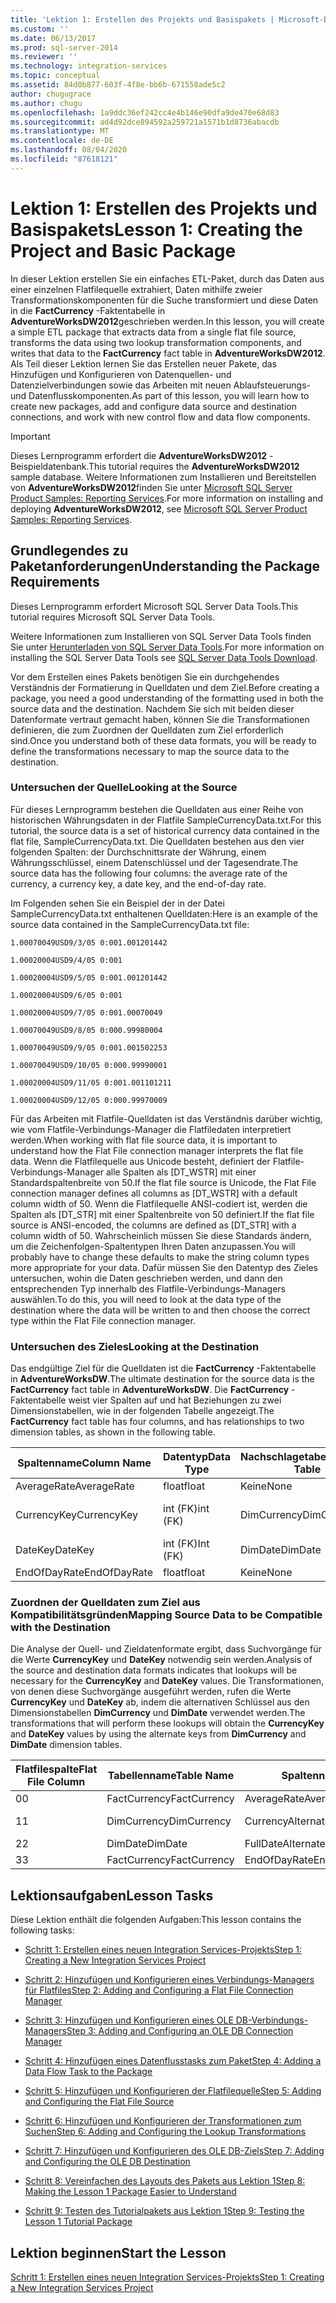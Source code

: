```yaml
---
title: 'Lektion 1: Erstellen des Projekts und Basispakets | Microsoft-Dokumentation'
ms.custom: ''
ms.date: 06/13/2017
ms.prod: sql-server-2014
ms.reviewer: ''
ms.technology: integration-services
ms.topic: conceptual
ms.assetid: 84d0b877-603f-4f8e-bb6b-671558ade5c2
author: chugugrace
ms.author: chugu
ms.openlocfilehash: 1a9ddc36ef242cc4e4b146e90dfa9de470e68d83
ms.sourcegitcommit: ad4d92dce894592a259721a1571b1d8736abacdb
ms.translationtype: MT
ms.contentlocale: de-DE
ms.lasthandoff: 08/04/2020
ms.locfileid: "87618121"
---
```

# <a name="lesson-1-creating-the-project-and-basic-package"></a><span data-ttu-id="05fe4-102">Lektion 1: Erstellen des Projekts und Basispakets</span><span class="sxs-lookup"><span data-stu-id="05fe4-102">Lesson 1: Creating the Project and Basic Package</span></span>
  <span data-ttu-id="05fe4-103">In dieser Lektion erstellen Sie ein einfaches ETL-Paket, durch das Daten aus einer einzelnen Flatfilequelle extrahiert, Daten mithilfe zweier Transformationskomponenten für die Suche transformiert und diese Daten in die **FactCurrency** -Faktentabelle in **AdventureWorksDW2012**geschrieben werden.</span><span class="sxs-lookup"><span data-stu-id="05fe4-103">In this lesson, you will create a simple ETL package that extracts data from a single flat file source, transforms the data using two lookup transformation components, and writes that data to the **FactCurrency** fact table in **AdventureWorksDW2012**.</span></span> <span data-ttu-id="05fe4-104">Als Teil dieser Lektion lernen Sie das Erstellen neuer Pakete, das Hinzufügen und Konfigurieren von Datenquellen- und Datenzielverbindungen sowie das Arbeiten mit neuen Ablaufsteuerungs- und Datenflusskomponenten.</span><span class="sxs-lookup"><span data-stu-id="05fe4-104">As part of this lesson, you will learn how to create new packages, add and configure data source and destination connections, and work with new control flow and data flow components.</span></span>  
  
> [!IMPORTANT]  
>  <span data-ttu-id="05fe4-105">Dieses Lernprogramm erfordert die **AdventureWorksDW2012** -Beispieldatenbank.</span><span class="sxs-lookup"><span data-stu-id="05fe4-105">This tutorial requires the **AdventureWorksDW2012** sample database.</span></span> <span data-ttu-id="05fe4-106">Weitere Informationen zum Installieren und Bereitstellen von **AdventureWorksDW2012**finden Sie unter [Microsoft SQL Server Product Samples: Reporting Services](https://archive.codeplex.com/?p=msftrsprodsamples).</span><span class="sxs-lookup"><span data-stu-id="05fe4-106">For more information on installing and deploying **AdventureWorksDW2012**, see [Microsoft SQL Server Product Samples: Reporting Services](https://archive.codeplex.com/?p=msftrsprodsamples).</span></span>  
  
## <a name="understanding-the-package-requirements"></a><span data-ttu-id="05fe4-107">Grundlegendes zu Paketanforderungen</span><span class="sxs-lookup"><span data-stu-id="05fe4-107">Understanding the Package Requirements</span></span>  
 <span data-ttu-id="05fe4-108">Dieses Lernprogramm erfordert Microsoft SQL Server Data Tools.</span><span class="sxs-lookup"><span data-stu-id="05fe4-108">This tutorial requires Microsoft SQL Server Data Tools.</span></span>  
  
 <span data-ttu-id="05fe4-109">Weitere Informationen zum Installieren von SQL Server Data Tools finden Sie unter [Herunterladen von SQL Server Data Tools](https://docs.microsoft.com/sql/ssdt/download-sql-server-data-tools-ssdt?view=sql-server-2017).</span><span class="sxs-lookup"><span data-stu-id="05fe4-109">For more information on installing the SQL Server Data Tools see [SQL Server Data Tools Download](https://docs.microsoft.com/sql/ssdt/download-sql-server-data-tools-ssdt?view=sql-server-2017).</span></span>  
  
 <span data-ttu-id="05fe4-110">Vor dem Erstellen eines Pakets benötigen Sie ein durchgehendes Verständnis der Formatierung in Quelldaten und dem Ziel.</span><span class="sxs-lookup"><span data-stu-id="05fe4-110">Before creating a package, you need a good understanding of the formatting used in both the source data and the destination.</span></span> <span data-ttu-id="05fe4-111">Nachdem Sie sich mit beiden dieser Datenformate vertraut gemacht haben, können Sie die Transformationen definieren, die zum Zuordnen der Quelldaten zum Ziel erforderlich sind.</span><span class="sxs-lookup"><span data-stu-id="05fe4-111">Once you understand both of these data formats, you will be ready to define the transformations necessary to map the source data to the destination.</span></span>  
  
### <a name="looking-at-the-source"></a><span data-ttu-id="05fe4-112">Untersuchen der Quelle</span><span class="sxs-lookup"><span data-stu-id="05fe4-112">Looking at the Source</span></span>  
 <span data-ttu-id="05fe4-113">Für dieses Lernprogramm bestehen die Quelldaten aus einer Reihe von historischen Währungsdaten in der Flatfile SampleCurrencyData.txt.</span><span class="sxs-lookup"><span data-stu-id="05fe4-113">For this tutorial, the source data is a set of historical currency data contained in the flat file, SampleCurrencyData.txt.</span></span> <span data-ttu-id="05fe4-114">Die Quelldaten bestehen aus den vier folgenden Spalten: der Durchschnittsrate der Währung, einem Währungsschlüssel, einem Datenschlüssel und der Tagesendrate.</span><span class="sxs-lookup"><span data-stu-id="05fe4-114">The source data has the following four columns: the average rate of the currency, a currency key, a date key, and the end-of-day rate.</span></span>  
  
 <span data-ttu-id="05fe4-115">Im Folgenden sehen Sie ein Beispiel der in der Datei SampleCurrencyData.txt enthaltenen Quelldaten:</span><span class="sxs-lookup"><span data-stu-id="05fe4-115">Here is an example of the source data contained in the SampleCurrencyData.txt file:</span></span>  
  
 `1.00070049USD9/3/05 0:001.001201442`  
  
 `1.00020004USD9/4/05 0:001`  
  
 `1.00020004USD9/5/05 0:001.001201442`  
  
 `1.00020004USD9/6/05 0:001`  
  
 `1.00020004USD9/7/05 0:001.00070049`  
  
 `1.00070049USD9/8/05 0:000.99980004`  
  
 `1.00070049USD9/9/05 0:001.001502253`  
  
 `1.00070049USD9/10/05 0:000.99990001`  
  
 `1.00020004USD9/11/05 0:001.001101211`  
  
 `1.00020004USD9/12/05 0:000.99970009`  
  
 <span data-ttu-id="05fe4-116">Für das Arbeiten mit Flatfile-Quelldaten ist das Verständnis darüber wichtig, wie vom Flatfile-Verbindungs-Manager die Flatfiledaten interpretiert werden.</span><span class="sxs-lookup"><span data-stu-id="05fe4-116">When working with flat file source data, it is important to understand how the Flat File connection manager interprets the flat file data.</span></span> <span data-ttu-id="05fe4-117">Wenn die Flatfilequelle aus Unicode besteht, definiert der Flatfile-Verbindungs-Manager alle Spalten als [DT_WSTR] mit einer Standardspaltenbreite von 50.</span><span class="sxs-lookup"><span data-stu-id="05fe4-117">If the flat file source is Unicode, the Flat File connection manager defines all columns as [DT_WSTR] with a default column width of 50.</span></span> <span data-ttu-id="05fe4-118">Wenn die Flatfilequelle ANSI-codiert ist, werden die Spalten als [DT_STR] mit einer Spaltenbreite von 50 definiert.</span><span class="sxs-lookup"><span data-stu-id="05fe4-118">If the flat file source is ANSI-encoded, the columns are defined as [DT_STR] with a column width of 50.</span></span> <span data-ttu-id="05fe4-119">Wahrscheinlich müssen Sie diese Standards ändern, um die Zeichenfolgen-Spaltentypen Ihren Daten anzupassen.</span><span class="sxs-lookup"><span data-stu-id="05fe4-119">You will probably have to change these defaults to make the string column types more appropriate for your data.</span></span> <span data-ttu-id="05fe4-120">Dafür müssen Sie den Datentyp des Zieles untersuchen, wohin die Daten geschrieben werden, und dann den entsprechenden Typ innerhalb des Flatfile-Verbindungs-Managers auswählen.</span><span class="sxs-lookup"><span data-stu-id="05fe4-120">To do this, you will need to look at the data type of the destination where the data will be written to and then choose the correct type within the Flat File connection manager.</span></span>  
  
### <a name="looking-at-the-destination"></a><span data-ttu-id="05fe4-121">Untersuchen des Zieles</span><span class="sxs-lookup"><span data-stu-id="05fe4-121">Looking at the Destination</span></span>  
 <span data-ttu-id="05fe4-122">Das endgültige Ziel für die Quelldaten ist die **FactCurrency** -Faktentabelle in **AdventureWorksDW**.</span><span class="sxs-lookup"><span data-stu-id="05fe4-122">The ultimate destination for the source data is the **FactCurrency** fact table in **AdventureWorksDW**.</span></span> <span data-ttu-id="05fe4-123">Die **FactCurrency** -Faktentabelle weist vier Spalten auf und hat Beziehungen zu zwei Dimensionstabellen, wie in der folgenden Tabelle angezeigt.</span><span class="sxs-lookup"><span data-stu-id="05fe4-123">The **FactCurrency** fact table has four columns, and has relationships to two dimension tables, as shown in the following table.</span></span>  
  
|<span data-ttu-id="05fe4-124">Spaltenname</span><span class="sxs-lookup"><span data-stu-id="05fe4-124">Column Name</span></span>|<span data-ttu-id="05fe4-125">Datentyp</span><span class="sxs-lookup"><span data-stu-id="05fe4-125">Data Type</span></span>|<span data-ttu-id="05fe4-126">Nachschlagetabelle</span><span class="sxs-lookup"><span data-stu-id="05fe4-126">Lookup Table</span></span>|<span data-ttu-id="05fe4-127">Suchspalte</span><span class="sxs-lookup"><span data-stu-id="05fe4-127">Lookup Column</span></span>|  
|-----------------|---------------|------------------|-------------------|  
|<span data-ttu-id="05fe4-128">AverageRate</span><span class="sxs-lookup"><span data-stu-id="05fe4-128">AverageRate</span></span>|<span data-ttu-id="05fe4-129">float</span><span class="sxs-lookup"><span data-stu-id="05fe4-129">float</span></span>|<span data-ttu-id="05fe4-130">Keine</span><span class="sxs-lookup"><span data-stu-id="05fe4-130">None</span></span>|<span data-ttu-id="05fe4-131">Keine</span><span class="sxs-lookup"><span data-stu-id="05fe4-131">None</span></span>|  
|<span data-ttu-id="05fe4-132">CurrencyKey</span><span class="sxs-lookup"><span data-stu-id="05fe4-132">CurrencyKey</span></span>|<span data-ttu-id="05fe4-133">int (FK)</span><span class="sxs-lookup"><span data-stu-id="05fe4-133">int (FK)</span></span>|<span data-ttu-id="05fe4-134">DimCurrency</span><span class="sxs-lookup"><span data-stu-id="05fe4-134">DimCurrency</span></span>|<span data-ttu-id="05fe4-135">CurrencyKey (PK)</span><span class="sxs-lookup"><span data-stu-id="05fe4-135">CurrencyKey (PK)</span></span>|  
|<span data-ttu-id="05fe4-136">DateKey</span><span class="sxs-lookup"><span data-stu-id="05fe4-136">DateKey</span></span>|<span data-ttu-id="05fe4-137">int (FK)</span><span class="sxs-lookup"><span data-stu-id="05fe4-137">Int (FK)</span></span>|<span data-ttu-id="05fe4-138">DimDate</span><span class="sxs-lookup"><span data-stu-id="05fe4-138">DimDate</span></span>|<span data-ttu-id="05fe4-139">DateKey (PK)</span><span class="sxs-lookup"><span data-stu-id="05fe4-139">DateKey (PK)</span></span>|  
|<span data-ttu-id="05fe4-140">EndOfDayRate</span><span class="sxs-lookup"><span data-stu-id="05fe4-140">EndOfDayRate</span></span>|<span data-ttu-id="05fe4-141">float</span><span class="sxs-lookup"><span data-stu-id="05fe4-141">float</span></span>|<span data-ttu-id="05fe4-142">Keine</span><span class="sxs-lookup"><span data-stu-id="05fe4-142">None</span></span>|<span data-ttu-id="05fe4-143">Keine</span><span class="sxs-lookup"><span data-stu-id="05fe4-143">None</span></span>|  
  
### <a name="mapping-source-data-to-be-compatible-with-the-destination"></a><span data-ttu-id="05fe4-144">Zuordnen der Quelldaten zum Ziel aus Kompatibilitätsgründen</span><span class="sxs-lookup"><span data-stu-id="05fe4-144">Mapping Source Data to be Compatible with the Destination</span></span>  
 <span data-ttu-id="05fe4-145">Die Analyse der Quell- und Zieldatenformate ergibt, dass Suchvorgänge für die Werte **CurrencyKey** und **DateKey** notwendig sein werden.</span><span class="sxs-lookup"><span data-stu-id="05fe4-145">Analysis of the source and destination data formats indicates that lookups will be necessary for the **CurrencyKey** and **DateKey** values.</span></span> <span data-ttu-id="05fe4-146">Die Transformationen, von denen diese Suchvorgänge ausgeführt werden, rufen die Werte **CurrencyKey** und **DateKey** ab, indem die alternativen Schlüssel aus den Dimensionstabellen **DimCurrency** und **DimDate** verwendet werden.</span><span class="sxs-lookup"><span data-stu-id="05fe4-146">The transformations that will perform these lookups will obtain the **CurrencyKey** and **DateKey** values by using the alternate keys from **DimCurrency** and **DimDate** dimension tables.</span></span>  
  
|<span data-ttu-id="05fe4-147">Flatfilespalte</span><span class="sxs-lookup"><span data-stu-id="05fe4-147">Flat File Column</span></span>|<span data-ttu-id="05fe4-148">Tabellenname</span><span class="sxs-lookup"><span data-stu-id="05fe4-148">Table Name</span></span>|<span data-ttu-id="05fe4-149">Spaltenname</span><span class="sxs-lookup"><span data-stu-id="05fe4-149">Column Name</span></span>|<span data-ttu-id="05fe4-150">Datentyp</span><span class="sxs-lookup"><span data-stu-id="05fe4-150">Data Type</span></span>|  
|----------------------|----------------|-----------------|---------------|  
|<span data-ttu-id="05fe4-151">0</span><span class="sxs-lookup"><span data-stu-id="05fe4-151">0</span></span>|<span data-ttu-id="05fe4-152">FactCurrency</span><span class="sxs-lookup"><span data-stu-id="05fe4-152">FactCurrency</span></span>|<span data-ttu-id="05fe4-153">AverageRate</span><span class="sxs-lookup"><span data-stu-id="05fe4-153">AverageRate</span></span>|<span data-ttu-id="05fe4-154">float</span><span class="sxs-lookup"><span data-stu-id="05fe4-154">float</span></span>|  
|<span data-ttu-id="05fe4-155">1</span><span class="sxs-lookup"><span data-stu-id="05fe4-155">1</span></span>|<span data-ttu-id="05fe4-156">DimCurrency</span><span class="sxs-lookup"><span data-stu-id="05fe4-156">DimCurrency</span></span>|<span data-ttu-id="05fe4-157">CurrencyAlternateKey</span><span class="sxs-lookup"><span data-stu-id="05fe4-157">CurrencyAlternateKey</span></span>|<span data-ttu-id="05fe4-158">nchar (3)</span><span class="sxs-lookup"><span data-stu-id="05fe4-158">nchar (3)</span></span>|  
|<span data-ttu-id="05fe4-159">2</span><span class="sxs-lookup"><span data-stu-id="05fe4-159">2</span></span>|<span data-ttu-id="05fe4-160">DimDate</span><span class="sxs-lookup"><span data-stu-id="05fe4-160">DimDate</span></span>|<span data-ttu-id="05fe4-161">FullDateAlternateKey</span><span class="sxs-lookup"><span data-stu-id="05fe4-161">FullDateAlternateKey</span></span>|<span data-ttu-id="05fe4-162">date</span><span class="sxs-lookup"><span data-stu-id="05fe4-162">date</span></span>|  
|<span data-ttu-id="05fe4-163">3</span><span class="sxs-lookup"><span data-stu-id="05fe4-163">3</span></span>|<span data-ttu-id="05fe4-164">FactCurrency</span><span class="sxs-lookup"><span data-stu-id="05fe4-164">FactCurrency</span></span>|<span data-ttu-id="05fe4-165">EndOfDayRate</span><span class="sxs-lookup"><span data-stu-id="05fe4-165">EndOfDayRate</span></span>|<span data-ttu-id="05fe4-166">float</span><span class="sxs-lookup"><span data-stu-id="05fe4-166">float</span></span>|  
  
## <a name="lesson-tasks"></a><span data-ttu-id="05fe4-167">Lektionsaufgaben</span><span class="sxs-lookup"><span data-stu-id="05fe4-167">Lesson Tasks</span></span>  
 <span data-ttu-id="05fe4-168">Diese Lektion enthält die folgenden Aufgaben:</span><span class="sxs-lookup"><span data-stu-id="05fe4-168">This lesson contains the following tasks:</span></span>  
  
-   [<span data-ttu-id="05fe4-169">Schritt 1: Erstellen eines neuen Integration Services-Projekts</span><span class="sxs-lookup"><span data-stu-id="05fe4-169">Step 1: Creating a New Integration Services Project</span></span>](lesson-1-1-creating-a-new-integration-services-project.md)  
  
-   [<span data-ttu-id="05fe4-170">Schritt 2: Hinzufügen und Konfigurieren eines Verbindungs-Managers für Flatfiles</span><span class="sxs-lookup"><span data-stu-id="05fe4-170">Step 2: Adding and Configuring a Flat File Connection Manager</span></span>](lesson-1-2-adding-and-configuring-a-flat-file-connection-manager.md)  
  
-   [<span data-ttu-id="05fe4-171">Schritt 3: Hinzufügen und Konfigurieren eines OLE DB-Verbindungs-Managers</span><span class="sxs-lookup"><span data-stu-id="05fe4-171">Step 3: Adding and Configuring an OLE DB Connection Manager</span></span>](lesson-1-3-adding-and-configuring-an-ole-db-connection-manager.md)  
  
-   [<span data-ttu-id="05fe4-172">Schritt 4: Hinzufügen eines Datenflusstasks zum Paket</span><span class="sxs-lookup"><span data-stu-id="05fe4-172">Step 4: Adding a Data Flow Task to the Package</span></span>](lesson-1-4-adding-a-data-flow-task-to-the-package.md)  
  
-   [<span data-ttu-id="05fe4-173">Schritt 5: Hinzufügen und Konfigurieren der Flatfilequelle</span><span class="sxs-lookup"><span data-stu-id="05fe4-173">Step 5: Adding and Configuring the Flat File Source</span></span>](lesson-1-5-adding-and-configuring-the-flat-file-source.md)  
  
-   [<span data-ttu-id="05fe4-174">Schritt 6: Hinzufügen und Konfigurieren der Transformationen zum Suchen</span><span class="sxs-lookup"><span data-stu-id="05fe4-174">Step 6: Adding and Configuring the Lookup Transformations</span></span>](lesson-1-6-adding-and-configuring-the-lookup-transformations.md)  
  
-   [<span data-ttu-id="05fe4-175">Schritt 7: Hinzufügen und Konfigurieren des OLE DB-Ziels</span><span class="sxs-lookup"><span data-stu-id="05fe4-175">Step 7: Adding and Configuring the OLE DB Destination</span></span>](lesson-1-7-adding-and-configuring-the-ole-db-destination.md)  
  
-   [<span data-ttu-id="05fe4-176">Schritt 8: Vereinfachen des Layouts des Pakets aus Lektion 1</span><span class="sxs-lookup"><span data-stu-id="05fe4-176">Step 8: Making the Lesson 1 Package Easier to Understand</span></span>](lesson-1-8-making-the-lesson-1-package-easier-to-understand.md)  
  
-   [<span data-ttu-id="05fe4-177">Schritt 9: Testen des Tutorialpakets aus Lektion 1</span><span class="sxs-lookup"><span data-stu-id="05fe4-177">Step 9: Testing the Lesson 1 Tutorial Package</span></span>](lesson-1-9-testing-the-lesson-1-tutorial-package.md)  
  
## <a name="start-the-lesson"></a><span data-ttu-id="05fe4-178">Lektion beginnen</span><span class="sxs-lookup"><span data-stu-id="05fe4-178">Start the Lesson</span></span>  
 [<span data-ttu-id="05fe4-179">Schritt 1: Erstellen eines neuen Integration Services-Projekts</span><span class="sxs-lookup"><span data-stu-id="05fe4-179">Step 1: Creating a New Integration Services Project</span></span>](lesson-1-1-creating-a-new-integration-services-project.md)  
  
  
